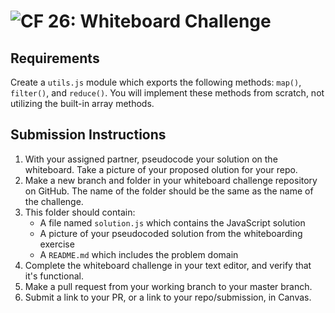 ![CF](https://camo.githubusercontent.com/70edab54bba80edb7493cad3135e9606781cbb6b/687474703a2f2f692e696d6775722e636f62f377635415363382e706e67) 26: Whiteboard Challenge
===

## Requirements
<!-- Write a function that performs depth first traversal using whichever order you prefer on a Binary Tree:
* print the values of the tree

Write at least four tests for this function
* your tests should cover basic (*expected*) functionality
* your tests should consider edge cases for your function (ex: will your function still operate on an array of floating point integers?) -->

Create a `utils.js` module which exports the following methods: `map()`, `filter()`, and `reduce()`. You will implement these methods from scratch, not utilizing the built-in array methods.

## Submission Instructions

1. With your assigned partner, pseudocode your solution on the whiteboard. Take a picture of your proposed olution for your repo.
1. Make a new branch and folder in your whiteboard challenge repository on GitHub. The name of the folder should be the same as the name of the challenge.
1. This folder should contain:
	- A file named `solution.js` which contains the JavaScript solution
	- A picture of your pseudocoded solution from the whiteboarding exercise
	- A `README.md` which includes the problem domain
1. Complete the whiteboard challenge in your text editor, and verify that it's functional.
1. Make a pull request from your working branch to your master branch.
1. Submit a link to your PR, or a link to your repo/submission, in Canvas.
